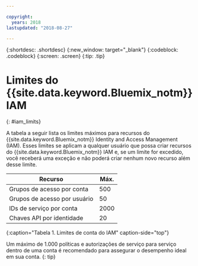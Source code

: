 ```yaml
---

copyright:
  years: 2018
lastupdated: "2018-08-27"

---
```



{:shortdesc: .shortdesc}
{:new_window: target="_blank"}
{:codeblock: .codeblock}
{:screen: .screen}
{:tip: .tip}

# Limites do {{site.data.keyword.Bluemix_notm}} IAM
{: #iam_limits}

A tabela a seguir lista os limites máximos para recursos do {{site.data.keyword.Bluemix_notm}} Identity and Access Management (IAM). Esses limites se aplicam a qualquer usuário que possa criar recursos do {{site.data.keyword.Bluemix_notm}} IAM e, se um limite for excedido, você receberá uma exceção e não poderá criar nenhum novo recurso além desse limite.

| Recurso | Máx. |
|----------|---------|
| Grupos de acesso por conta | 500 |
| Grupos de acesso por usuário | 50 | 
| IDs de serviço por conta | 2000 | 
| Chaves API por identidade | 20 |
{:caption="Tabela 1. Limites de conta do IAM" caption-side="top"}

Um máximo de 1.000 políticas e autorizações de serviço para serviço dentro de uma conta é recomendado para assegurar o desempenho ideal em sua conta. 
{: tip}
